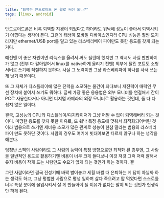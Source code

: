 ```yaml
---
title: "퇴역한 안드로이드 폰 뭘로 써야 되나?"
tags: [linux, android]
---
```


안드로이드폰은 비록 퇴역할 지경이 되었다고 하더라도 워낙에 성능이 좋아서 퇴역시키기 아깝다는 생각이 든다. 그런데 태생이 모바일 디바이스인지라 CPU 성능은 훨씬 모지라지만 ethernet/USB port를 달고 있는 라스베리베이 파이만도 못한 용도를 갖게 되는 거다. 

예전엔 이 좋은 자원이면 리눅스를 올려서 써도 될텐데 했지만 그 역시도 사실 만만하지가 않고 (전부 다 갈아엎어서 linux를 native하게 올리기 전엔) 외부에 달린 포트도 소형 서버로 쓰기에 적절하지 못하다. 사실 그 노력이면 그냥 라스베리파이 하나를 사서 쓰는게 낫기 때문이다.

또 그 자체가 디스플레이에 많은 전력을 소모하는 물건이 되다보니 저전력이 매력인 무선 장치에 붙여서 쓰기도 뭐하다. 글쎄 가장 좋은 응용법은 외부 모니터를 연결해서 간이 PC로 사용한다거나 아니면 디지털 카메라의 외장 모니터로 활용하는 것인데, 둘 다 다 쉽지 않은 일이다. 

결국, 고성능의 CPU와 디스플레이/디지타이저가 그냥 어쩔 수 없이 퇴역해버리 되는 것이다. 마땅한 용도를 찾지 못한 이유로, 또 워낙 특정 용도에 맞춰서 최적화되어버린 것이라 범용으로 쓰기엔 제비용 소모가 많은 관계로 성능이 한참 딸리는 범용의 라스베리파이 만도 못하단 것이다. 사람의 경우도 여기에 빗대어보면 다르지 않구나 하는 생각을 해본다.

엄청난 스펙의 사람이라도 그 사람의 능력이 특정 방향으로만 최적화 된 경우엔, 그 사람을 일반적인 용도로 활용하기엔 비용이 너무 크게 들다보니 이것 저것 그럭 저럭 잘해서 유지 비용이 작게 드는 사람만도 수요가 없게 되는 것인가 하는 것이다. 결

그런 사람이라면 결국 전성기때 바짝 벌어놓고 세월 바뀔 때 은퇴하는 게 답이 아닐까 하는 생각도 하고, 그냥 평범한 사람으로 평생 일하며 살다 죽으려고 맘 먹었다면 스스로를 너무 특정 분야에 몰입시켜서 살 게 만들어야 될 이유가 없다는 말이 되는 것인가 헛생각만 하게 된다. 